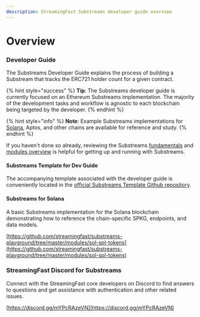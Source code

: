 ```yaml
---
description: StreamingFast Substreams developer guide overview
---
```


# Overview

### Developer Guide

The Substreams Developer Guide explains the process of building a Substream that tracks the ERC721 holder count for a given contract.

{% hint style="success" %}
**Tip**_:_ The Substreams developer guide is currently focused on an Ethereum Substreams implementation. The majority of the development tasks and workflow is agnostic to each blockchain being targeted by the developer.
{% endhint %}

{% hint style="info" %}
**Note**: Example Substreams implementations for [Solana](https://github.com/streamingfast/substreams-playground/tree/master/modules/sol-spl-tokens), Aptos, and other chains are available for reference and study.&#x20;
{% endhint %}

If you haven't done so already, reviewing the Substreams [fundamentals](../concept-and-fundamentals/fundamentals.md) and [modules overview](../concepts/modules.md) is helpful for getting up and running with Substreams.

#### Substreams Template for Dev Guide

The accompanying template associated with the developer guide is[ ](https://github.com/streamingfast/substreams-template)conveniently located in the [official Substreams Template Github repository](https://github.com/streamingfast/substreams-template).&#x20;

#### Substreams for Solana

A basic Substreams implementation for the Solana blockchain demonstrating how to reference the chain-specific SPKG, endpoints, and data models.

[https://github.com/streamingfast/substreams-playground/tree/master/modules/sol-spl-tokens](https://github.com/streamingfast/substreams-playground/tree/master/modules/sol-spl-tokens)

### StreamingFast Discord for Substreams

Connect with the StreamingFast core developers on Discord to find answers to questions and get assistance with authentication and other related issues.

[https://discord.gg/mYPcRAzeVN](https://discord.gg/mYPcRAzeVN)
